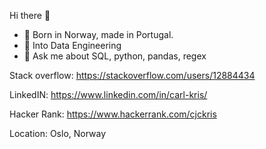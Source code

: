 Hi there 👋

- 🔭 Born in Norway, made in Portugal.
- 🌱 Into Data Engineering
- 💬 Ask me about SQL, python, pandas, regex

Stack overflow:
https://stackoverflow.com/users/12884434

LinkedIN:
https://www.linkedin.com/in/carl-kris/

Hacker Rank:
https://www.hackerrank.com/cjckris

Location: Oslo, Norway
